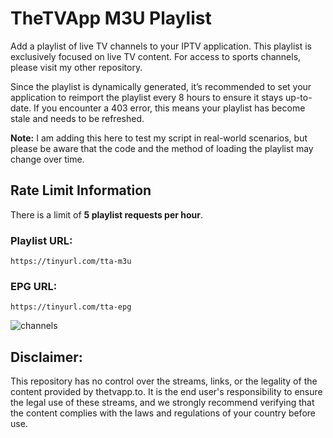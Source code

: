 
# TheTVApp M3U Playlist

Add a playlist of live TV channels to your IPTV application. This playlist is exclusively focused on live TV content. For access to sports channels, please visit my other repository.

Since the playlist is dynamically generated, it’s recommended to set your application to reimport the playlist every 8 hours to ensure it stays up-to-date. If you encounter a 403 error, this means your playlist has become stale and needs to be refreshed.

**Note:** I am adding this here to test my script in real-world scenarios, but please be aware that the code and the method of loading the playlist may change over time.

## Rate Limit Information

There is a limit of **5 playlist requests per hour**.

### Playlist URL:
``https://tinyurl.com/tta-m3u``

### EPG URL:
``https://tinyurl.com/tta-epg``

![channels](https://github.com/user-attachments/assets/aa36eb73-d2b4-405b-8e74-9fe2fdd52868)


## Disclaimer:

This repository has no control over the streams, links, or the legality of the content provided by thetvapp.to. It is the end user's responsibility to ensure the legal use of these streams, and we strongly recommend verifying that the content complies with the laws and regulations of your country before use.

